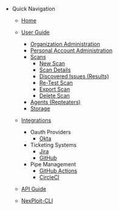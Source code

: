 - Quick Navigation
  - [Home](/ "Documentation Home")

  - [User Guide](user-guide/overview.md "Overview")
    - [Organization Administration](user-guide/organization-administration/details-and-policies.md)
    - [Personal Account Administration](user-guide/personal-account-administration/details-and-settings.md)
    - [Scans](user-guide/scans/overview.md)
      - [New Scan](user-guide/scans/new-scan.md)
      - [Scan Details](user-guide/scans/scan-details.md)
      - [Discovered Issues (Results)](user-guide/scans/issues/overview.md)
        <!-- - [Issue Details](user-guide/scans/issue-details.md)
        - [Re-Test Issue](user-guide/scans/re-test-issue.md) -->
      - [Re-Test Scan](user-guide/scans/re-test-scan.md)
      - [Export Scan](user-guide/scans/export-scan.md)
      - [Delete Scan](user-guide/scans/delete-scan.md) 
      <!-- - [Scan Profiles](user-guide/scan-profiles/profile-details/overview.md) -->
      <!-- - [Profile Details](user-guide/scan-profiles/profile-details.md) -->
      <!-- - [New Profile](user-guide/scan-profiles/new-profile.md) -->
      <!-- - [Edit Profile](user-guide/scan-profiles/edit-profile.md) -->
      <!-- - [Delete Profile](user-guide/scan-profiles/delete-profile.md) -->
    - [Agents (Repteaters)](user-guide/agents/overview.md)
    <!-- - [Analysis](user-guide/analysis/overview.md) -->
    - [Storage](user-guide/storage/overview.md)
    <!-- - [Activity Log](user-guide/activity-log/overview.md) -->
  
  - [Integrations](integrations/overview.md)
    - Oauth Providers
      - [Okta](integrations/okta/okta-integration.md)
    - Ticketing Systems
      - [Jira](integrations/jira/jira-integration.md)
      - [GitHub](integrations/github/github-issues-integration.md)
      <!-- - [Bamboo](integrations/bamboo/connect-account.md) -->
    - Pipe Management
      - [GitHub Actions](integrations/github-actions/github-actions-integration.md)
      - [CircleCI](integrations/circleci/circleci-integration.md)
      <!-- - [Jenkins](integrations/jenkins/connect-account.md) -->
      <!-- - [Travis CI](integrations/travis-ci/connect-account.md) -->
      <!-- - [ServiceNow](integrations/servicenow/connect-account.md) -->
      <!-- - [Slack](integrations/slack/connect-account.md) -->
      <!-- - [TeamCity](integrations/teamcity/connect-account.md) -->
      <!-- - [Azure DevOps](integrations/github/connect-account.md) -->
    <!-- - QA Automation -->
    <!-- - Misc -->

  - [API Guide](api-guide/overview.md)
  
  - [NexPloit-CLI](nexploit-cli/overview.md)
  
